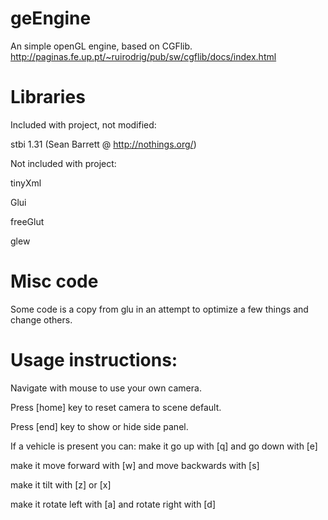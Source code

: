 geEngine
========

An simple openGL engine, based on CGFlib.
http://paginas.fe.up.pt/~ruirodrig/pub/sw/cgflib/docs/index.html


Libraries
=======
Included with project, not modified:

stbi    1.31   (Sean Barrett @ http://nothings.org/)

Not included with project:

tinyXml

Glui

freeGlut

glew


Misc code
=======

Some code is a copy from glu in an attempt to optimize a few things and
change others.


Usage instructions:
=======

Navigate with mouse to use your own camera.


Press [home] key to reset camera to scene default.

Press [end] key to show or hide side panel.


If a vehicle is present you can:
  make it go up with [q] and go down with [e]

  make it move forward with [w] and move backwards with [s]

  make it tilt with [z] or [x]

  make it rotate left with [a] and rotate right with [d]
